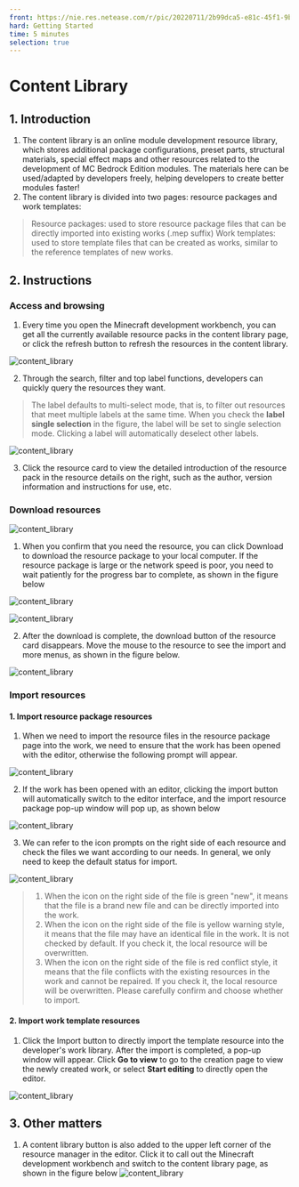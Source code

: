 ```yaml
--- 
front: https://nie.res.netease.com/r/pic/20220711/2b99dca5-e81c-45f1-9b88-3a97966ebd75.png 
hard: Getting Started 
time: 5 minutes 
selection: true 
--- 
```

# Content Library 
## 1. Introduction 
1. The content library is an online module development resource library, which stores additional package configurations, preset parts, structural materials, special effect maps and other resources related to the development of MC Bedrock Edition modules. The materials here can be used/adapted by developers freely, helping developers to create better modules faster! 
2. The content library is divided into two pages: resource packages and work templates: 
> Resource packages: used to store resource package files that can be directly imported into existing works (.mep suffix) 
> Work templates: used to store template files that can be created as works, similar to the reference templates of new works. 

## 2. Instructions 
### Access and browsing 
1. Every time you open the Minecraft development workbench, you can get all the currently available resource packs in the content library page, or click the refresh button to refresh the resources in the content library. 

![content_library](./images/contentlib01.png) 

2. Through the search, filter and top label functions, developers can quickly query the resources they want. 
> The label defaults to multi-select mode, that is, to filter out resources that meet multiple labels at the same time. When you check the **label single selection** in the figure, the label will be set to single selection mode. Clicking a label will automatically deselect other labels. 

![content_library](./images/contentlib02.png) 

3. Click the resource card to view the detailed introduction of the resource pack in the resource details on the right, such as the author, version information and instructions for use, etc. 

### Download resources 
![content_library](./images/contentlib03.png) 

1. When you confirm that you need the resource, you can click Download to download the resource package to your local computer. If the resource package is large or the network speed is poor, you need to wait patiently for the progress bar to complete, as shown in the figure below 

![content_library](./images/contentlib04.png) 

![content_library](./images/contentlib05.png) 

2. After the download is complete, the download button of the resource card disappears. Move the mouse to the resource to see the import and more menus, as shown in the figure below. 

![content_library](./images/contentlib06.png) 

### Import resources 
#### 1. Import resource package resources 
1. When we need to import the resource files in the resource package page into the work, we need to ensure that the work has been opened with the editor, otherwise the following prompt will appear. 

![content_library](./images/contentlib07.png) 

2. If the work has been opened with an editor, clicking the import button will automatically switch to the editor interface, and the import resource package pop-up window will pop up, as shown below 

![content_library](./images/contentlib08.png)


3. We can refer to the icon prompts on the right side of each resource and check the files we want according to our needs. In general, we only need to keep the default status for import. 

![content_library](./images/contentlib09.png) 

> 1. When the icon on the right side of the file is green "new", it means that the file is a brand new file and can be directly imported into the work. 
> 2. When the icon on the right side of the file is yellow warning style, it means that the file may have an identical file in the work. It is not checked by default. If you check it, the local resource will be overwritten. 
> 3. When the icon on the right side of the file is red conflict style, it means that the file conflicts with the existing resources in the work and cannot be repaired. If you check it, the local resource will be overwritten. Please carefully confirm and choose whether to import. 

#### 2. Import work template resources 
1. Click the Import button to directly import the template resource into the developer's work library. After the import is completed, a pop-up window will appear. Click **Go to view** to go to the creation page to view the newly created work, or select **Start editing** to directly open the editor. 

![content_library](./images/contentlib_import.gif) 

## 3. Other matters 
1. A content library button is also added to the upper left corner of the resource manager in the editor. Click it to call out the Minecraft development workbench and switch to the content library page, as shown in the figure below 
![content_library](./images/contentlib10.png)